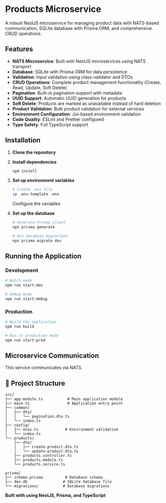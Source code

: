 # Products Microservice

A robust NestJS microservice for managing product data with NATS-based communication, SQLite database with Prisma ORM, and comprehensive CRUD operations.

## Features

- **NATS Microservice**: Built with NestJS microservices using NATS transport
- **Database**: SQLite with Prisma ORM for data persistence
- **Validation**: Input validation using class-validator and DTOs
- **CRUD Operations**: Complete product management functionality (Create, Read, Update, Soft Delete)
- **Pagination**: Built-in pagination support with metadata
- **UUID Support**: Automatic UUID generation for products
- **Soft Delete**: Products are marked as unavailable instead of hard deletion
- **Product Validation**: Bulk product validation for external services
- **Environment Configuration**: Joi-based environment validation
- **Code Quality**: ESLint and Prettier configured
- **Type Safety**: Full TypeScript support

## Installation

1. **Clone the repository**

2. **Install dependencies**
   ```bash
   npm install
   ```

3. **Set up environment variables**
   ```bash
   # Create .env file
   cp .env.template .env
   ```
  
   Configure the variables

4. **Set up the database**
   ```bash
   # Generate Prisma client
   npx prisma generate
   
   # Run database migrations
   npx prisma migrate dev
   ```

## Running the Application

### Development
```bash
# Watch mode
npm run start:dev

# Debug mode
npm run start:debug
```

### Production
```bash
# Build the application
npm run build

# Run in production mode
npm run start:prod
```

## Microservice Communication

This service communicates via NATS.

## 📁 Project Structure

```
src/
├── app.module.ts           # Main application module
├── main.ts                 # Application entry point
├── common/
│   ├── dto/
│   │   └── pagination.dto.ts
│   └── index.ts
├── config/
│   ├── envs.ts            # Environment validation
│   └── index.ts
└── products/
    ├── dto/
    │   ├── create-product.dto.ts
    │   └── update-product.dto.ts
    ├── products.controller.ts
    ├── products.module.ts
    └── products.service.ts

prisma/
├── schema.prisma          # Database schema
├── dev.db                # SQLite database file
└── migrations/           # Database migrations
```

**Built with using NestJS, Prisma, and TypeScript**